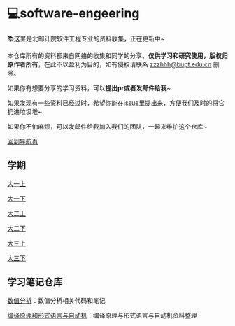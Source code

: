 # 💻software-engeering

📚这里是北邮计院软件工程专业的资料收集，正在更新中~

本仓库所有的资料都来自网络的收集和同学的分享，**仅供学习和研究使用，版权归原作者所有**，在此不以盈利为目的，如有侵权请联系 [zzzhhh@bupt.edu.cn](zzzhhh@bupt.edu.cn) 删除。

如果你有想要分享的学习资料，可以**提出pr或者发邮件给我**~

如果发现有一些资料已经过时，希望你能在[issue](https://github.com/BUPT-study-materials/Software-Engeering/issues)里提出来，方便我们及时的将它扔进垃圾堆~

如果你不怕麻烦，可以发邮件给我加入我们的团队，一起来维护这个仓库~

[回到导航页](https://github.com/BUPT-study-materials/BUPTStudyMaterials)

## 学期

[大一上](大一上/)

[大一下](大一下/)

[大二上](大二上/)

[大二下](大二下/)

[大三上](大三上/)

[大三下](大三下/)

## 学习笔记仓库

[数值分析](https://github.com/ppdog0/notes/tree/main/%E6%95%B0%E5%80%BC%E5%88%86%E6%9E%90)：数值分析相关代码和笔记

[编译原理和形式语言与自动机](https://github.com/ppdog0/notes/tree/main/%E7%BC%96%E8%AF%91%E5%8E%9F%E7%90%86)：编译原理与形式语言与自动机资料整理
